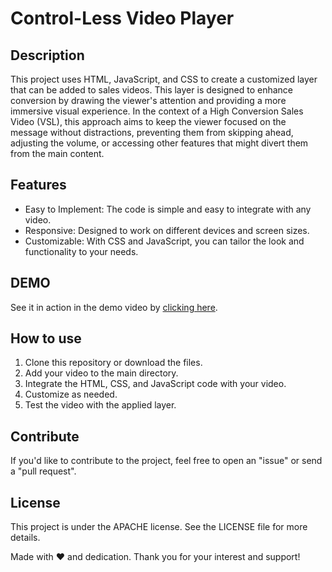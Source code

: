 # Control-Less Video Player

## Description

This project uses HTML, JavaScript, and CSS to create a customized layer that can be added to sales videos. This layer is designed to enhance conversion by drawing the viewer's attention and providing a more immersive visual experience. In the context of a High Conversion Sales Video (VSL), this approach aims to keep the viewer focused on the message without distractions, preventing them from skipping ahead, adjusting the volume, or accessing other features that might divert them from the main content.

## Features

- Easy to Implement: The code is simple and easy to integrate with any video.
- Responsive: Designed to work on different devices and screen sizes.
- Customizable: With CSS and JavaScript, you can tailor the look and functionality to your needs.


## DEMO
See it in action in the demo video by [clicking here](https://ambitious-ocean-0585d1c10.3.azurestaticapps.net/).


## How to use

1. Clone this repository or download the files.
2. Add your video to the main directory.
3. Integrate the HTML, CSS, and JavaScript code with your video.
4. Customize as needed.
5. Test the video with the applied layer.

## Contribute
If you'd like to contribute to the project, feel free to open an "issue" or send a "pull request".

## License
This project is under the APACHE license. See the LICENSE file for more details.

Made with ❤️ and dedication. Thank you for your interest and support!